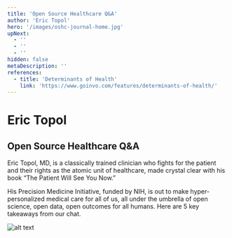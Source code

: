 ```yaml
---
title: 'Open Source Healthcare Q&A'
author: 'Eric Topol'
hero: '/images/oshc-journal-home.jpg'
upNext:
  - ''
  - ''
  - ''
hidden: false
metaDescription: ''
references:
  - title: 'Determinants of Health'
    link: 'https://www.goinvo.com/features/determinants-of-health/'
---
```



# Eric Topol

## Open Source Healthcare Q&A

Eric Topol, MD, is a classically trained clinician who fights for the patient and their rights as the atomic unit of healthcare, made crystal clear with his book “The Patient Will See You Now.”

His Precision Medicine Initiative, funded by NIH, is out to make hyper-personalized medical care for all of us, all under the umbrella of open science, open data, open outcomes for all humans. Here are 5 key takeaways from our chat.

![alt text](/images/sketch_box.png)
